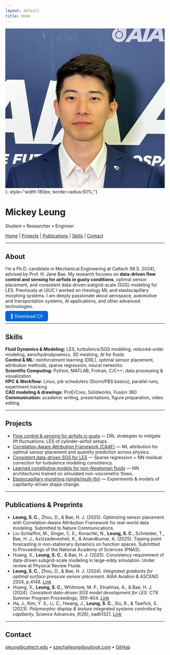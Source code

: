 ```yaml
---
layout: default
title: Home
---
```

<style>
.view { display: none; }
</style>

![Profile picture](/Pictures/Profile_pic_AIAA.jpg){: style="width:180px; border-radius:50%;"}

# Mickey Leung
Student • Researcher • Engineer

[Home](/) | [Projects](#projects) | [Publications](#publications--preprints) | [Skills](#skills) | [Contact](#contact)

---

## About
I’m a Ph.D. candidate in Mechanical Engineering at Caltech (M.S. 2024), advised by Prof. H. Jane Bae. My research focuses on **data-driven flow control and sensing for airfoils in gusty conditions**, optimal sensor placement, and consistent data-driven subgrid-scale (SGS) modeling for LES. Previously at UIUC I worked on rheology ML and elastocapillary morphing systems. I am deeply passionate about aerospace, automotive and transportation systems, AI applications, and other advanced technologies.

<p>
  <a href="CV-Mickey-2025.pdf" style="background:#0366d6;color:white;padding:8px 16px;border-radius:6px;text-decoration:none;">
    📄 Download CV
  </a>
</p>

---

## Skills
**Fluid Dynamics & Modeling:** LES, turbulence/SGS modeling, reduced-order modeling, aero/hydrodynamics, 3D meshing, AI for fluids  
**Control & ML:** reinforcement learning (DRL), optimal sensor placement, attribution methods, sparse regression, neural networks  
**Scientific Computing:** Python, MATLAB, Frotran, C/C++; data processing & visualization  
**HPC & Workflow:** Linux, job schedulers (Slurm/PBS basics), parallel runs, experiment tracking  
**CAD modeling & drawings:** ProE/Creo, Solidworks, Fusion 360
**Communication:** academic writing, presentations, figure preparation, video editing

---

## Projects
- [Flow control & sensing for airfoils in gusts](/project-les-gust-control) — DRL strategies to mitigate lift fluctuations; LES of cylinder–airfoil setups.
- [Correlation-Aware Attribution Framework (CAAF)](/project-caaf) — ML attribution for optimal sensor placement and quantity prediction across physics.
- [Consistent data-driven SGS for LES](/project-sgs-les) — Sparse regression + NN residual correction for turbulence modeling consistency.
- [Learned constitutive models for non-Newtonian fluids](/project-rheology-constitutive) — NN architectures trained on simulated non-viscometric flows.
- [Elastocapillary morphing (single/multi-fin)](/project-elastocapillary) — Experiments & models of capillarity-driven shape change.

---

## Publications & Preprints
- **Leung, S. C.**, Zhou, D., & Bae, H. J. (2025). Optimizing sensor placement with Correlation-Aware Attribution Framework for real-world data modeling. Submitted to Nature Communications.
- Liu-Schiaffini, M., Singer, C. E., Kovachki, N., **Leung, S. C.**, Schneider, T., Bae, H. J., Azizzadenesheli, K., & Anandkumar, A. (2025). Tipping point forecasting in non-stationary dynamics on function spaces. Submitted to Proceedings of the National Academy of Sciences (PNAS).
- Huang, X., **Leung, S. C.**, & Bae, H. J. (2025). Consistency requirement of data-driven subgrid-scale modeling in large-eddy simulation. Under review at Physical Review Fluids. 
- **Leung, S. C.**, Zhou, D., & Bae, H. J. (2024). *Integrated gradients for optimal surface pressure sensor placement.* AIAA Aviation & ASCEND 2024, p.4148.  [Link](https://doi.org/10.2514/6.2024-4148)
- Huang, X., **Leung, S. C.**, Whitmore, M. P., Elnahhas, A., & Bae, H. J. (2024). *Consistent data-driven SGS model development for LES.* CTR Summer Program Proceedings, 395–404.  [Link](https://web.stanford.edu/group/ctr/ctrsp24/v04_HUANG.pdf)
- Ha, J., Kim, Y. S., Li, C., Hwang, J., **Leung, S. C.**, Siu, R., & Tawfick, S. (2023). *Polymorphic display & texture integrated systems controlled by capillarity.* Science Advances, 9(26), eadh1321. [Link](https://doi.org/10.1126/sciadv.adh132)

---

## Contact
sleung@caltech.edu • szechaileung@outlook.com • [GitHub](https://github.com/Mickey-Leung)
